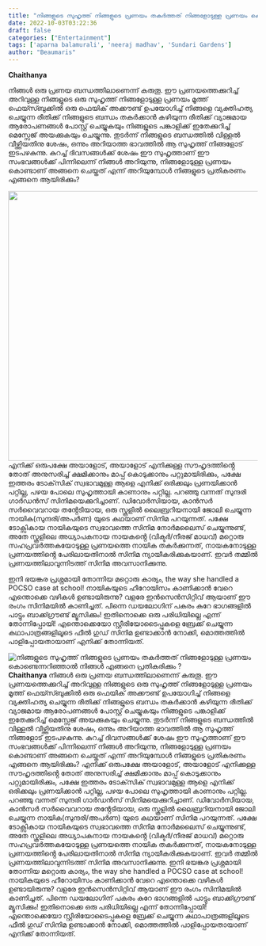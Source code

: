 ```yaml
---
title: "നിങ്ങളുടെ സുഹൃത്ത് നിങ്ങളുടെ പ്രണയം തകർത്തത് നിങ്ങളോടുള്ള പ്രണയം കൊണ്ടെന്നറിഞ്ഞാൽ നിങ്ങൾ എങ്ങനെ പ്രതികരിക്കും ?"
date: 2022-10-03T03:22:36
draft: false
categories: ["Entertainment"]
tags: ['aparna balamurali', 'neeraj madhav', 'Sundari Gardens']
author: "Beaumaris"
---
```


<strong>Chaithanya</strong>

നിങ്ങൾ ഒരു പ്രണയ ബന്ധത്തിലാണെന്ന് കരുതൂ. ഈ പ്രണയത്തെക്കുറിച്ച് അറിവുള്ള നിങ്ങളുടെ ഒരു സുഹൃത്ത് നിങ്ങളോടുള്ള പ്രണയം മൂത്ത് ഫെയ്സ്ബുക്കിൽ ഒരു ഫെയിക് അക്കൗണ്ട് ഉപയോഗിച്ച് നിങ്ങളെ വ്യക്തിഹത്യ ചെയ്യുന്ന രീതിക്ക് നിങ്ങളുടെ ബന്ധം തകർക്കാൻ കഴിയുന്ന രീതിക്ക് വ്യാജമായ ആരോപണങ്ങൾ പോസ്റ്റ് ചെയ്യുകയും നിങ്ങളുടെ പങ്കാളിക്ക് ഇതേക്കുറിച്ച് മെസ്സേജ് അയക്കുകയും ചെയ്യുന്നു. തുടർന്ന് നിങ്ങളുടെ ബന്ധത്തിൽ വിള്ളൽ വീഴ്ത്തിയതിനു ശേഷം, ഒന്നും അറിയാത്ത ഭാവത്തിൽ ആ സുഹൃത്ത് നിങ്ങളോട് ഇടപഴകുന്നു. കുറച്ച് ദിവസങ്ങൾക്ക് ശേഷം ഈ സുഹൃത്താണ് ഈ സംഭവങ്ങൾക്ക് പിന്നിലെന്ന് നിങ്ങൾ അറിയുന്നു, നിങ്ങളോടുള്ള പ്രണയം കൊണ്ടാണ് അങ്ങനെ ചെയ്തത് എന്ന് അറിയുമ്പോൾ നിങ്ങളുടെ പ്രതികരണം എങ്ങനെ ആയിരിക്കും?

<img class="size-full wp-image-353144 aligncenter" src="https://cdn.boolokam.com/articles/2022/10/23.jpg" alt="" width="970" height="545" />എനിക്ക് ഒരുപക്ഷേ അയാളോട്, അയാളോട് എനിക്കുള്ള സൗഹൃദത്തിൻ്റെ തോത് അനുസരിച്ച് ക്ഷമിക്കാനും മാപ്പ് കൊടുക്കാനും പറ്റുമായിരിക്കും, പക്ഷേ ഇത്തരം ടോക്‌സിക് സ്വഭാവമുള്ള ആളെ എനിക്ക് ഒരിക്കലും പ്രണയിക്കാൻ പറ്റില്ല, പഴയ പോലെ സുഹൃത്തായി കാണാനും പറ്റില്ല. പറഞ്ഞു വന്നത് സുന്ദരി ഗാർഡൻസ് സിനിമയെക്കുറിച്ചാണ്. ഡിവോർസിയായ, കാൻസർ സർവൈവറായ തൻ്റേടിയായ, ഒരു സ്കൂളിൽ ലൈബ്രറിയനായി ജോലി ചെയ്യുന്ന നായിക(സുന്ദരി/അപർണ) യുടെ കഥയാണ് സിനിമ പറയുന്നത്. പക്ഷേ ടോക്സികായ നായികയുടെ സ്വഭാവത്തെ സിനിമ നോർമലൈസ് ചെയ്യുന്നുണ്ട്, അതേ സ്കൂളിലെ അധ്യാപകനായ നായകൻ്റെ (വിക്ടർ/നീരജ് മാധവ്) മറ്റൊരു സഹപ്രവർത്തകയോടുള്ള പ്രണയത്തെ നായിക തകർക്കുന്നത്, നായകനോടുള്ള പ്രണയത്തിൻ്റെ പേരിലായതിനാൽ സിനിമ ന്യായീകരിക്കുകയാണ്. ഇവർ തമ്മിൽ പ്രണയത്തിലാവുന്നിടത്ത് സിനിമ അവസാനിക്കുന്നു.

ഇനി ഭയങ്കര പ്രശ്നമായി തോന്നിയ മറ്റൊരു കാര്യം, the way she handled a POCSO case at school! നായികയുടെ ഹീറോയിസം കാണിക്കാൻ വേറെ എന്തൊക്കെ വഴികൾ ഉണ്ടായിരുന്നു? വളരേ ഇൻസെൻസിറ്റിവ് ആയാണ് ഈ രംഗം സിനിമയിൽ കാണിച്ചത്. പിന്നെ ഡയലോഗിന് പകരം കുറേ ഭാഗങ്ങളിൽ പാട്ടും ബാക്ക്ഗ്രൗണ്ട് മ്യൂസിക്കും! ഇതിനൊക്കെ ഒരു പരിധിയില്ലെ എന്ന് തോന്നിപ്പോയി! എന്തൊക്കെയോ സ്റ്റീരിയോടൈപ്പുകളെ ബ്രേക്ക് ചെയ്യുന്ന കഥാപാത്രങ്ങളിലൂടെ ഫീൽ ഗുഡ് സിനിമ ഉണ്ടാക്കാൻ നോക്കി, മൊത്തത്തിൽ പാളിപ്പോയതായാണ് എനിക്ക് തോന്നിയത്.


![നിങ്ങളുടെ സുഹൃത്ത് നിങ്ങളുടെ പ്രണയം തകർത്തത് നിങ്ങളോടുള്ള പ്രണയം കൊണ്ടെന്നറിഞ്ഞാൽ നിങ്ങൾ എങ്ങനെ പ്രതികരിക്കും ?](https://cdn.boolokam.com/articles/2022/10/23.jpg)**Chaithanya** നിങ്ങൾ ഒരു പ്രണയ ബന്ധത്തിലാണെന്ന് കരുതൂ. ഈ പ്രണയത്തെക്കുറിച്ച് അറിവുള്ള നിങ്ങളുടെ ഒരു സുഹൃത്ത് നിങ്ങളോടുള്ള പ്രണയം മൂത്ത് ഫെയ്സ്ബുക്കിൽ ഒരു ഫെയിക് അക്കൗണ്ട് ഉപയോഗിച്ച് നിങ്ങളെ വ്യക്തിഹത്യ ചെയ്യുന്ന രീതിക്ക് നിങ്ങളുടെ ബന്ധം തകർക്കാൻ കഴിയുന്ന രീതിക്ക് വ്യാജമായ ആരോപണങ്ങൾ പോസ്റ്റ് ചെയ്യുകയും നിങ്ങളുടെ പങ്കാളിക്ക് ഇതേക്കുറിച്ച് മെസ്സേജ് അയക്കുകയും ചെയ്യുന്നു. തുടർന്ന് നിങ്ങളുടെ ബന്ധത്തിൽ വിള്ളൽ വീഴ്ത്തിയതിനു ശേഷം, ഒന്നും അറിയാത്ത ഭാവത്തിൽ ആ സുഹൃത്ത് നിങ്ങളോട് ഇടപഴകുന്നു. കുറച്ച് ദിവസങ്ങൾക്ക് ശേഷം ഈ സുഹൃത്താണ് ഈ സംഭവങ്ങൾക്ക് പിന്നിലെന്ന് നിങ്ങൾ അറിയുന്നു, നിങ്ങളോടുള്ള പ്രണയം കൊണ്ടാണ് അങ്ങനെ ചെയ്തത് എന്ന് അറിയുമ്പോൾ നിങ്ങളുടെ പ്രതികരണം എങ്ങനെ ആയിരിക്കും? എനിക്ക് ഒരുപക്ഷേ അയാളോട്, അയാളോട് എനിക്കുള്ള സൗഹൃദത്തിൻ്റെ തോത് അനുസരിച്ച് ക്ഷമിക്കാനും മാപ്പ് കൊടുക്കാനും പറ്റുമായിരിക്കും, പക്ഷേ ഇത്തരം ടോക്‌സിക് സ്വഭാവമുള്ള ആളെ എനിക്ക് ഒരിക്കലും പ്രണയിക്കാൻ പറ്റില്ല, പഴയ പോലെ സുഹൃത്തായി കാണാനും പറ്റില്ല. പറഞ്ഞു വന്നത് സുന്ദരി ഗാർഡൻസ് സിനിമയെക്കുറിച്ചാണ്. ഡിവോർസിയായ, കാൻസർ സർവൈവറായ തൻ്റേടിയായ, ഒരു സ്കൂളിൽ ലൈബ്രറിയനായി ജോലി ചെയ്യുന്ന നായിക(സുന്ദരി/അപർണ) യുടെ കഥയാണ് സിനിമ പറയുന്നത്. പക്ഷേ ടോക്സികായ നായികയുടെ സ്വഭാവത്തെ സിനിമ നോർമലൈസ് ചെയ്യുന്നുണ്ട്, അതേ സ്കൂളിലെ അധ്യാപകനായ നായകൻ്റെ (വിക്ടർ/നീരജ് മാധവ്) മറ്റൊരു സഹപ്രവർത്തകയോടുള്ള പ്രണയത്തെ നായിക തകർക്കുന്നത്, നായകനോടുള്ള പ്രണയത്തിൻ്റെ പേരിലായതിനാൽ സിനിമ ന്യായീകരിക്കുകയാണ്. ഇവർ തമ്മിൽ പ്രണയത്തിലാവുന്നിടത്ത് സിനിമ അവസാനിക്കുന്നു. ഇനി ഭയങ്കര പ്രശ്നമായി തോന്നിയ മറ്റൊരു കാര്യം, the way she handled a POCSO case at school! നായികയുടെ ഹീറോയിസം കാണിക്കാൻ വേറെ എന്തൊക്കെ വഴികൾ ഉണ്ടായിരുന്നു? വളരേ ഇൻസെൻസിറ്റിവ് ആയാണ് ഈ രംഗം സിനിമയിൽ കാണിച്ചത്. പിന്നെ ഡയലോഗിന് പകരം കുറേ ഭാഗങ്ങളിൽ പാട്ടും ബാക്ക്ഗ്രൗണ്ട് മ്യൂസിക്കും! ഇതിനൊക്കെ ഒരു പരിധിയില്ലെ എന്ന് തോന്നിപ്പോയി! എന്തൊക്കെയോ സ്റ്റീരിയോടൈപ്പുകളെ ബ്രേക്ക് ചെയ്യുന്ന കഥാപാത്രങ്ങളിലൂടെ ഫീൽ ഗുഡ് സിനിമ ഉണ്ടാക്കാൻ നോക്കി, മൊത്തത്തിൽ പാളിപ്പോയതായാണ് എനിക്ക് തോന്നിയത്.
